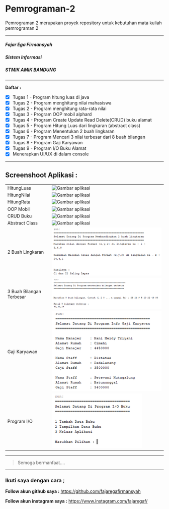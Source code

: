 # Pemrograman-2
Pemrograman 2 merupakan proyek repository untuk kebutuhan mata kuliah pemrograman 2

---
##### Fajar Ega Firmansyah
##### Sistem Informasi
##### STMIK AMIK BANDUNG


---
**Daftar :**

- [x] Tugas 1 - Program hitung luas di java
- [x] Tugas 2 - Program menghitung nilai mahasiswa
- [x] Tugas 2 - Program menghitung rata-rata nilai
- [x] Tugas 3 - Program OOP mobil alphard
- [x] Tugas 4 - Program Create Update Read Delete(CRUD) buku alamat
- [x] Tugas 5 - Program Hitung Luas dari lingkaran (abstract class)
- [x] Tugas 6 - Program Menentukan 2 buah lingkaran
- [x] Tugas 7 - Program Mencari 3 nilai terbesar dari 8 buah bilangan
- [x] Tugas 8 - Program Gaji Karyawan
- [x] Tugas 9 - Program I/O Buku Alamat
- [x] Menerapkan UI/UX di dalam console

---
**Screenshoot Aplikasi :**
---
|  |  | 
| ----- | --- | 
| HitungLuas   | ![Gambar aplikasi](https://github.com/fajaregafirmansyah/Pemrograman-2/blob/master/Screnshoot/HitungLuas.JPG)  | 
| HitungNilai   | ![Gambar aplikasi](https://github.com/fajaregafirmansyah/Pemrograman-2/blob/master/Screnshoot/HitungNilai.JPG)  | 
| HitungRata   | ![Gambar aplikasi](https://github.com/fajaregafirmansyah/Pemrograman-2/blob/master/Screnshoot/HitungRata.JPG)  | 
| OOP Mobil   | ![Gambar aplikasi](https://github.com/fajaregafirmansyah/Pemrograman-2/blob/master/Screnshoot/OOPMobil.JPG)  | 
| CRUD Buku   | ![Gambar aplikasi](https://github.com/fajaregafirmansyah/Pemrograman-2/blob/master/Screnshoot/OOPBukuAalamat.JPG)  | 
| Abstract Class   | ![Gambar aplikasi](https://github.com/fajaregafirmansyah/Pemrograman-2/blob/master/Screnshoot/HasilTugasAbstract.PNG)  | 
| 2 Buah Lingkaran   | ![Gambar aplikasi](https://github.com/fajaregafirmansyah/Pemrograman-2/blob/master/Screnshoot/Hasiltugas6.PNG)  | 
| 3 Buah Bilangan Terbesar   | ![Gambar aplikasi](https://github.com/fajaregafirmansyah/Pemrograman-2/blob/master/Screnshoot/Hasiltugas7.PNG)  | 
| Gaji Karyawan   | ![Gambar aplikasi](https://github.com/fajaregafirmansyah/Pemrograman-2/blob/master/Screnshoot/Hasiltugas8.PNG)  | 
| Program I/O   | ![Gambar aplikasi](https://github.com/fajaregafirmansyah/Pemrograman-2/blob/master/Screnshoot/HasilTugas9.PNG)  | 

---
> Semoga bermanfaat.... 
---

### Ikuti saya dengan cara ;
**Follow akun github saya :**
https://github.com/fajaregafirmansyah

**Follow akun instagram saya :**
https://www.instagram.com/fajaregaf/


